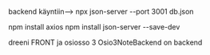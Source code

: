 backend käyntiin-->
npx json-server --port 3001 db.json

npm install axios
npm install json-server --save-dev

dreeni FRONT ja osiosso 3 Osio3NoteBackend on backend
